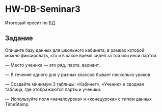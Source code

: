 # HW-DB-Seminar3
 Итоговый проект по БД

 ## Задание
Опишите базу данных для школьного кабинета, в рамках которой можно фиксировать, кто и в какое время сидел за той или иной партой.

— Место ученика — это ряд, парта, вариант.

— В течение одного дня у разных классов бывает несколько уроков.

— Создайте минимум 3 таблицы: «Кабинет», «Ученик» и сводная таблица, где отображаются парты и ученики.

— Используйте поля «началоурока» и «конецурока» с типом данных TimeStamp.